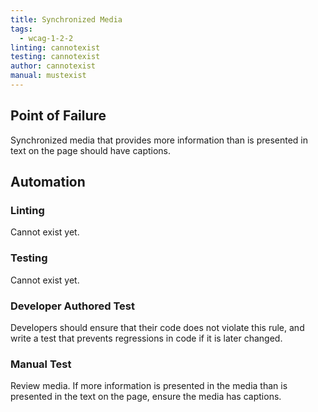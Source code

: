 ```yaml
---
title: Synchronized Media
tags: 
  - wcag-1-2-2
linting: cannotexist
testing: cannotexist
author: cannotexist
manual: mustexist
---
```


## Point of Failure
Synchronized media that provides more information than is presented in text on the page should have captions.

## Automation

### Linting
Cannot exist yet.

### Testing
Cannot exist yet.

### Developer Authored Test
Developers should ensure that their code does not violate this rule, and write a test that prevents regressions in code if it is later changed.

### Manual Test
Review media. If more information is presented in the media than is presented in the text on the page, ensure the media has captions.